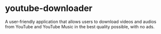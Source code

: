 # youtube-downloader
A user-friendly application that allows users to download videos and audios from YouTube and YouTube Music in the best quality possible, with no ads.
